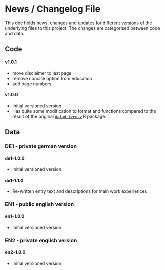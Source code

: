 # News / Changelog File

This doc holds news, changes and updates for different versions of the underlying files to this project. The changes are categorised between code and data.

## Code

#### v1.0.1

- move disclaimer to last page
- remove concise option from education
- add page numbers

#### v1.0.0

- Initial versioned version.
- Has quite some modification to format and functions compared to the result of the original [`datadrivencv`](http://nickstrayer.me/datadrivencv/) R package.

## Data

### DE1 - private german version

#### de1-1.0.0

- Initial versioned version.

#### de1-1.1.0

- Re-written entry text and descriptions for main work experiences


### EN1 - public english version

#### en1-1.0.0

- Initial versioned version.


### EN2 - private english version

#### en2-1.0.0

- Initial versioned version.
